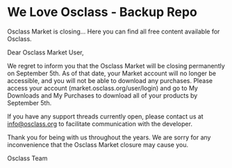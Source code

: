 # We Love Osclass - Backup Repo

Osclass Market is closing... Here you can find all free content available for Osclass.

Dear Osclass Market User,

We regret to inform you that the Osclass Market will be closing permanently on September 5th. As of that date, your Market account will no longer be accessible, and you will not be able to download any purchases. Please access your account (market.osclass.org/user/login) and go to My Downloads and My Purchases to download all of your products by September 5th. 

If you have any support threads currently open, please contact us at info@osclass.org to facilitate communication with the developer. 

Thank you for being with us throughout the years. We are sorry for any inconvenience that the Osclass Market closure may cause you. 

Osclass Team
